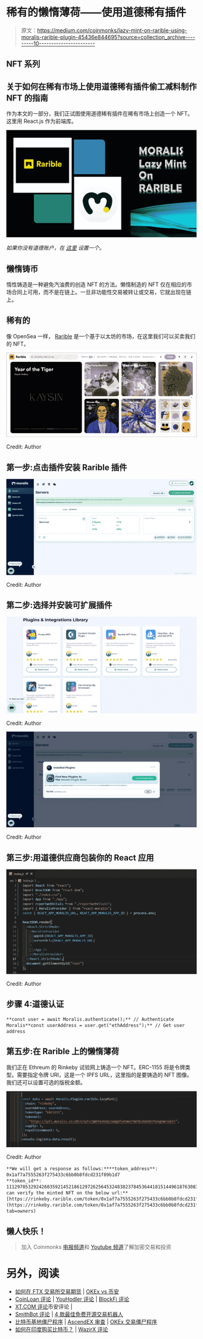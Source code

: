 # 稀有的懒惰薄荷——使用道德稀有插件

> 原文：<https://medium.com/coinmonks/lazy-mint-on-rarible-using-moralis-rarible-plugin-45436e844695?source=collection_archive---------10----------------------->

## NFT 系列

## 关于如何在稀有市场上使用道德稀有插件偷工减料制作 NFT 的指南

作为本文的一部分，我们正试图使用道德稀有插件在稀有市场上创造一个 NFT。这里用 React.js 作为前端库。

![](img/c0dafba039860505f0e895b2b21b57a5.png)

*如果你没有道德账户，在* [*这里*](https://admin.moralis.io/servers) *设置一个。*

## 懒惰铸币

惰性铸造是一种避免汽油费的创造 NFT 的方法。懒惰制造的 NFT 仅在相应的市场合同上可用，而不是在链上。一旦非功能性交易被转让或交易，它就出现在链上。

## 稀有的

像 OpenSea 一样， [Rarible](https://rarible.com/) 是一个基于以太坊的市场，在这里我们可以买卖我们的 NFT。

![](img/758353c40c786132918ef48de61bd9bb.png)

Credit: Author

## 第一步:点击插件安装 Rarible 插件

![](img/17dcd6ab7084d8d96bfa0753cfcaa012.png)

Credit: Author

## 第二步:选择并安装可扩展插件

![](img/482c27b15421497f61f45d04370d2dbc.png)

Credit: Author

![](img/ac941a4a245e9ee4fab151fdd692dff0.png)

Credit: Author

## 第三步:用道德供应商包装你的 React 应用

![](img/74cb590e5b0abb4582ccc1528bcc9ed4.png)

Credit: Author

## 步骤 4:道德认证

```
**const user = await Moralis.authenticate();** // Authenticate Moralis**const userAddress = user.get("ethAddress");** // Get user address
```

## 第五步:在 Rarible 上的懒惰薄荷

我们正在 Ethreum 的 Rinkeby 试验网上铸造一个 NFT。ERC-1155 将是令牌类型。需要指定令牌 URI，这是一个 IPFS URL，这里指的是要铸造的 NFT 图像。我们还可以设置可选的版税金额。

![](img/a40d538e445c22cd4908ebe5c1544b0a.png)

Credit: Author

```
**We will get a response as follows:****token_address**: 0x1af7a7555263f275433c6bb0b8fdcd231f89b1d7
**token_id**: 111297053292426035921452186129726256453248382378453644181514496187630838874114**You can verify the minted NFT on the below url:**[https://rinkeby.rarible.com/token/0x1af7a7555263f275433c6bb0b8fdcd231f89b1d7:111297053292426035921452186129726256453248382378453644181514496187630838874114](https://rinkeby.rarible.com/token/0x1af7a7555263f275433c6bb0b8fdcd231f89b1d7:111297053292426035921452186129726256453248382378453644181514496187630838874114?tab=owners)
```

## 懒人快乐！

> 加入 Coinmonks [电报频道](https://t.me/coincodecap)和 [Youtube 频道](https://www.youtube.com/c/coinmonks/videos)了解加密交易和投资

# 另外，阅读

*   [如何在 FTX 交易所交易期货](https://coincodecap.com/ftx-futures-trading) | [OKEx vs 币安](https://coincodecap.com/okex-vs-binance)
*   [CoinLoan 评论](https://coincodecap.com/coinloan-review) | [YouHodler 评论](/coinmonks/youhodler-4-easy-ways-to-make-money-98969b9689f2) | [BlockFi 评论](https://coincodecap.com/blockfi-review)
*   [XT.COM 评论](https://coincodecap.com/profittradingapp-for-binance)币安评论 |
*   [SmithBot 评论](https://coincodecap.com/smithbot-review) | [4 款最佳免费开源交易机器人](https://coincodecap.com/free-open-source-trading-bots)
*   [比特币基地僵尸程序](/coinmonks/coinbase-bots-ac6359e897f3) | [AscendEX 审查](/coinmonks/ascendex-review-53e829cf75fa) | [OKEx 交易僵尸程序](/coinmonks/okex-trading-bots-234920f61e60)
*   [如何在印度购买比特币？](/coinmonks/buy-bitcoin-in-india-feb50ddfef94) | [WazirX 评论](/coinmonks/wazirx-review-5c811b074f5b)